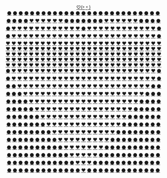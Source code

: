 <p align="center">
  <a href="https://JustNevi.github.io/valentine">♡(˃͈ ˂͈ )</a>
  <br/>
   <a href="https://JustNevi.github.io/valentine">⚫</a>
  <a href="https://JustNevi.github.io/valentine">⚫</a>
  <a href="https://JustNevi.github.io/valentine">⚫</a>
  <a href="https://JustNevi.github.io/valentine">⚫</a>
  <a href="https://JustNevi.github.io/valentine">⚫</a>
  <a href="https://JustNevi.github.io/valentine">⚫</a>
  <a href="https://JustNevi.github.io/valentine">⚫</a>
  <a href="https://JustNevi.github.io/valentine">⚫</a>
  <a href="https://JustNevi.github.io/valentine">⚫</a>
  <a href="https://JustNevi.github.io/valentine">⚫</a>
  <a href="https://JustNevi.github.io/valentine">⚫</a>
  <a href="https://JustNevi.github.io/valentine">⚫</a>
  <a href="https://JustNevi.github.io/valentine">⚫</a>
  <a href="https://JustNevi.github.io/valentine">⚫</a>
  <a href="https://JustNevi.github.io/valentine">⚫</a>
  <a href="https://JustNevi.github.io/valentine">⚫</a>
  <a href="https://JustNevi.github.io/valentine">⚫</a>
  <a href="https://JustNevi.github.io/valentine">⚫</a>
  <a href="https://JustNevi.github.io/valentine">⚫</a>
  <a href="https://JustNevi.github.io/valentine">⚫</a>
  <a href="https://JustNevi.github.io/valentine">⚫</a>
  <a href="https://JustNevi.github.io/valentine">⚫</a>
  <a href="https://JustNevi.github.io/valentine">⚫</a>
  <a href="https://JustNevi.github.io/valentine">⚫</a>
  <a href="https://JustNevi.github.io/valentine">⚫</a>
  <a href="https://JustNevi.github.io/valentine">⚫</a>
  <a href="https://JustNevi.github.io/valentine">⚫</a>
  <br/>
  <a href="https://JustNevi.github.io/valentine">⚫</a>
  <a href="https://JustNevi.github.io/valentine">⚫</a>
  <a href="https://JustNevi.github.io/valentine">⚫</a>
  <a href="https://JustNevi.github.io/valentine">⚫</a>
  <a href="https://JustNevi.github.io/valentine">❤</a>
  <a href="https://JustNevi.github.io/valentine">❤</a>
  <a href="https://JustNevi.github.io/valentine">❤</a>
  <a href="https://JustNevi.github.io/valentine">❤</a>
  <a href="https://JustNevi.github.io/valentine">❤</a>
  <a href="https://JustNevi.github.io/valentine">❤</a>
  <a href="https://JustNevi.github.io/valentine">⚫</a>
  <a href="https://JustNevi.github.io/valentine">⚫</a>
  <a href="https://JustNevi.github.io/valentine">⚫</a>
  <a href="https://JustNevi.github.io/valentine">⚫</a>
  <a href="https://JustNevi.github.io/valentine">⚫</a>
  <a href="https://JustNevi.github.io/valentine">⚫</a>
  <a href="https://JustNevi.github.io/valentine">⚫</a>
  <a href="https://JustNevi.github.io/valentine">❤</a>
  <a href="https://JustNevi.github.io/valentine">❤</a>
  <a href="https://JustNevi.github.io/valentine">❤</a>
  <a href="https://JustNevi.github.io/valentine">❤</a>
  <a href="https://JustNevi.github.io/valentine">❤</a>
  <a href="https://JustNevi.github.io/valentine">❤</a>
  <a href="https://JustNevi.github.io/valentine">⚫</a>
  <a href="https://JustNevi.github.io/valentine">⚫</a>
  <a href="https://JustNevi.github.io/valentine">⚫</a>
  <a href="https://JustNevi.github.io/valentine">⚫</a>
  <br/>
  <a href="https://JustNevi.github.io/valentine">⚫</a>
  <a href="https://JustNevi.github.io/valentine">❤</a>
  <a href="https://JustNevi.github.io/valentine">❤</a>
  <a href="https://JustNevi.github.io/valentine">❤</a>
  <a href="https://JustNevi.github.io/valentine">❤</a>
  <a href="https://JustNevi.github.io/valentine">❤</a>
  <a href="https://JustNevi.github.io/valentine">❤</a>
  <a href="https://JustNevi.github.io/valentine">❤</a>
  <a href="https://JustNevi.github.io/valentine">❤</a>
  <a href="https://JustNevi.github.io/valentine">❤</a>
  <a href="https://JustNevi.github.io/valentine">❤</a>
  <a href="https://JustNevi.github.io/valentine">❤</a>
  <a href="https://JustNevi.github.io/valentine">❤</a>
  <a href="https://JustNevi.github.io/valentine">⚫</a>
  <a href="https://JustNevi.github.io/valentine">❤</a>
  <a href="https://JustNevi.github.io/valentine">❤</a>
  <a href="https://JustNevi.github.io/valentine">❤</a>
  <a href="https://JustNevi.github.io/valentine">❤</a>
  <a href="https://JustNevi.github.io/valentine">❤</a>
  <a href="https://JustNevi.github.io/valentine">❤</a>
  <a href="https://JustNevi.github.io/valentine">❤</a>
  <a href="https://JustNevi.github.io/valentine">❤</a>
  <a href="https://JustNevi.github.io/valentine">❤</a>
  <a href="https://JustNevi.github.io/valentine">❤</a>
  <a href="https://JustNevi.github.io/valentine">❤</a>
  <a href="https://JustNevi.github.io/valentine">❤</a>
  <a href="https://JustNevi.github.io/valentine">⚫</a>
  <br/>
  <a href="https://JustNevi.github.io/valentine">⚫</a>
  <a href="https://JustNevi.github.io/valentine">❤</a>
  <a href="https://JustNevi.github.io/valentine">❤</a>
  <a href="https://JustNevi.github.io/valentine">❤</a>
  <a href="https://JustNevi.github.io/valentine">❤</a>
  <a href="https://JustNevi.github.io/valentine">❤</a>
  <a href="https://JustNevi.github.io/valentine">❤</a>
  <a href="https://JustNevi.github.io/valentine">❤</a>
  <a href="https://JustNevi.github.io/valentine">❤</a>
  <a href="https://JustNevi.github.io/valentine">❤</a>
  <a href="https://JustNevi.github.io/valentine">❤</a>
  <a href="https://JustNevi.github.io/valentine">❤</a>
  <a href="https://JustNevi.github.io/valentine">❤</a>
  <a href="https://JustNevi.github.io/valentine">❤</a>
  <a href="https://JustNevi.github.io/valentine">❤</a>
  <a href="https://JustNevi.github.io/valentine">❤</a>
  <a href="https://JustNevi.github.io/valentine">❤</a>
  <a href="https://JustNevi.github.io/valentine">❤</a>
  <a href="https://JustNevi.github.io/valentine">❤</a>
  <a href="https://JustNevi.github.io/valentine">❤</a>
  <a href="https://JustNevi.github.io/valentine">❤</a>
  <a href="https://JustNevi.github.io/valentine">❤</a>
  <a href="https://JustNevi.github.io/valentine">❤</a>
  <a href="https://JustNevi.github.io/valentine">❤</a>
  <a href="https://JustNevi.github.io/valentine">❤</a>
  <a href="https://JustNevi.github.io/valentine">❤</a>
  <a href="https://JustNevi.github.io/valentine">⚫</a>
  <br/>
  <a href="https://JustNevi.github.io/valentine">❤</a>
  <a href="https://JustNevi.github.io/valentine">❤</a>
  <a href="https://JustNevi.github.io/valentine">❤</a>
  <a href="https://JustNevi.github.io/valentine">❤</a>
  <a href="https://JustNevi.github.io/valentine">❤</a>
  <a href="https://JustNevi.github.io/valentine">❤</a>
  <a href="https://JustNevi.github.io/valentine">❤</a>
  <a href="https://JustNevi.github.io/valentine">❤</a>
  <a href="https://JustNevi.github.io/valentine">❤</a>
  <a href="https://JustNevi.github.io/valentine">❤</a>
  <a href="https://JustNevi.github.io/valentine">❤</a>
  <a href="https://JustNevi.github.io/valentine">❤</a>
  <a href="https://JustNevi.github.io/valentine">❤</a>
  <a href="https://JustNevi.github.io/valentine">❤</a>
  <a href="https://JustNevi.github.io/valentine">❤</a>
  <a href="https://JustNevi.github.io/valentine">❤</a>
  <a href="https://JustNevi.github.io/valentine">❤</a>
  <a href="https://JustNevi.github.io/valentine">❤</a>
  <a href="https://JustNevi.github.io/valentine">❤</a>
  <a href="https://JustNevi.github.io/valentine">❤</a>
  <a href="https://JustNevi.github.io/valentine">❤</a>
  <a href="https://JustNevi.github.io/valentine">❤</a>
  <a href="https://JustNevi.github.io/valentine">❤</a>
  <a href="https://JustNevi.github.io/valentine">❤</a>
  <a href="https://JustNevi.github.io/valentine">❤</a>
  <a href="https://JustNevi.github.io/valentine">❤</a>
  <a href="https://JustNevi.github.io/valentine">❤</a>
  <br/>
  <a href="https://JustNevi.github.io/valentine">❤</a>
  <a href="https://JustNevi.github.io/valentine">❤</a>
  <a href="https://JustNevi.github.io/valentine">❤</a>
  <a href="https://JustNevi.github.io/valentine">❤</a>
  <a href="https://JustNevi.github.io/valentine">❤</a>
  <a href="https://JustNevi.github.io/valentine">❤</a>
  <a href="https://JustNevi.github.io/valentine">❤</a>
  <a href="https://JustNevi.github.io/valentine">❤</a>
  <a href="https://JustNevi.github.io/valentine">❤</a>
  <a href="https://JustNevi.github.io/valentine">❤</a>
  <a href="https://JustNevi.github.io/valentine">❤</a>
  <a href="https://JustNevi.github.io/valentine">❤</a>
  <a href="https://JustNevi.github.io/valentine">❤</a>
  <a href="https://JustNevi.github.io/valentine">❤</a>
  <a href="https://JustNevi.github.io/valentine">❤</a>
  <a href="https://JustNevi.github.io/valentine">❤</a>
  <a href="https://JustNevi.github.io/valentine">❤</a>
  <a href="https://JustNevi.github.io/valentine">❤</a>
  <a href="https://JustNevi.github.io/valentine">❤</a>
  <a href="https://JustNevi.github.io/valentine">❤</a>
  <a href="https://JustNevi.github.io/valentine">❤</a>
  <a href="https://JustNevi.github.io/valentine">❤</a>
  <a href="https://JustNevi.github.io/valentine">❤</a>
  <a href="https://JustNevi.github.io/valentine">❤</a>
  <a href="https://JustNevi.github.io/valentine">❤</a>
  <a href="https://JustNevi.github.io/valentine">❤</a>
  <a href="https://JustNevi.github.io/valentine">❤</a>
  <br/>
  <a href="https://JustNevi.github.io/valentine">❤</a>
  <a href="https://JustNevi.github.io/valentine">❤</a>
  <a href="https://JustNevi.github.io/valentine">❤</a>
  <a href="https://JustNevi.github.io/valentine">❤</a>
  <a href="https://JustNevi.github.io/valentine">❤</a>
  <a href="https://JustNevi.github.io/valentine">❤</a>
  <a href="https://JustNevi.github.io/valentine">❤</a>
  <a href="https://JustNevi.github.io/valentine">❤</a>
  <a href="https://JustNevi.github.io/valentine">❤</a>
  <a href="https://JustNevi.github.io/valentine">❤</a>
  <a href="https://JustNevi.github.io/valentine">❤</a>
  <a href="https://JustNevi.github.io/valentine">❤</a>
  <a href="https://JustNevi.github.io/valentine">❤</a>
  <a href="https://JustNevi.github.io/valentine">❤</a>
  <a href="https://JustNevi.github.io/valentine">❤</a>
  <a href="https://JustNevi.github.io/valentine">❤</a>
  <a href="https://JustNevi.github.io/valentine">❤</a>
  <a href="https://JustNevi.github.io/valentine">❤</a>
  <a href="https://JustNevi.github.io/valentine">❤</a>
  <a href="https://JustNevi.github.io/valentine">❤</a>
  <a href="https://JustNevi.github.io/valentine">❤</a>
  <a href="https://JustNevi.github.io/valentine">❤</a>
  <a href="https://JustNevi.github.io/valentine">❤</a>
  <a href="https://JustNevi.github.io/valentine">❤</a>
  <a href="https://JustNevi.github.io/valentine">❤</a>
  <a href="https://JustNevi.github.io/valentine">❤</a>
  <a href="https://JustNevi.github.io/valentine">❤</a>
  <br/>
  <a href="https://JustNevi.github.io/valentine">❤</a>
  <a href="https://JustNevi.github.io/valentine">❤</a>
  <a href="https://JustNevi.github.io/valentine">❤</a>
  <a href="https://JustNevi.github.io/valentine">❤</a>
  <a href="https://JustNevi.github.io/valentine">❤</a>
  <a href="https://JustNevi.github.io/valentine">❤</a>
  <a href="https://JustNevi.github.io/valentine">❤</a>
  <a href="https://JustNevi.github.io/valentine">❤</a>
  <a href="https://JustNevi.github.io/valentine">❤</a>
  <a href="https://JustNevi.github.io/valentine">❤</a>
  <a href="https://JustNevi.github.io/valentine">❤</a>
  <a href="https://JustNevi.github.io/valentine">❤</a>
  <a href="https://JustNevi.github.io/valentine">❤</a>
  <a href="https://JustNevi.github.io/valentine">❤</a>
  <a href="https://JustNevi.github.io/valentine">❤</a>
  <a href="https://JustNevi.github.io/valentine">❤</a>
  <a href="https://JustNevi.github.io/valentine">❤</a>
  <a href="https://JustNevi.github.io/valentine">❤</a>
  <a href="https://JustNevi.github.io/valentine">❤</a>
  <a href="https://JustNevi.github.io/valentine">❤</a>
  <a href="https://JustNevi.github.io/valentine">❤</a>
  <a href="https://JustNevi.github.io/valentine">❤</a>
  <a href="https://JustNevi.github.io/valentine">❤</a>
  <a href="https://JustNevi.github.io/valentine">❤</a>
  <a href="https://JustNevi.github.io/valentine">❤</a>
  <a href="https://JustNevi.github.io/valentine">❤</a>
  <a href="https://JustNevi.github.io/valentine">❤</a>
  <br/>
  <a href="https://JustNevi.github.io/valentine">❤</a>
  <a href="https://JustNevi.github.io/valentine">❤</a>
  <a href="https://JustNevi.github.io/valentine">❤</a>
  <a href="https://JustNevi.github.io/valentine">❤</a>
  <a href="https://JustNevi.github.io/valentine">❤</a>
  <a href="https://JustNevi.github.io/valentine">❤</a>
  <a href="https://JustNevi.github.io/valentine">❤</a>
  <a href="https://JustNevi.github.io/valentine">❤</a>
  <a href="https://JustNevi.github.io/valentine">❤</a>
  <a href="https://JustNevi.github.io/valentine">❤</a>
  <a href="https://JustNevi.github.io/valentine">❤</a>
  <a href="https://JustNevi.github.io/valentine">❤</a>
  <a href="https://JustNevi.github.io/valentine">❤</a>
  <a href="https://JustNevi.github.io/valentine">❤</a>
  <a href="https://JustNevi.github.io/valentine">❤</a>
  <a href="https://JustNevi.github.io/valentine">❤</a>
  <a href="https://JustNevi.github.io/valentine">❤</a>
  <a href="https://JustNevi.github.io/valentine">❤</a>
  <a href="https://JustNevi.github.io/valentine">❤</a>
  <a href="https://JustNevi.github.io/valentine">❤</a>
  <a href="https://JustNevi.github.io/valentine">❤</a>
  <a href="https://JustNevi.github.io/valentine">❤</a>
  <a href="https://JustNevi.github.io/valentine">❤</a>
  <a href="https://JustNevi.github.io/valentine">❤</a>
  <a href="https://JustNevi.github.io/valentine">❤</a>
  <a href="https://JustNevi.github.io/valentine">❤</a>
  <a href="https://JustNevi.github.io/valentine">❤</a>
  <br/>
  <a href="https://JustNevi.github.io/valentine">⚫</a>
  <a href="https://JustNevi.github.io/valentine">❤</a>
  <a href="https://JustNevi.github.io/valentine">❤</a>
  <a href="https://JustNevi.github.io/valentine">❤</a>
  <a href="https://JustNevi.github.io/valentine">❤</a>
  <a href="https://JustNevi.github.io/valentine">❤</a>
  <a href="https://JustNevi.github.io/valentine">❤</a>
  <a href="https://JustNevi.github.io/valentine">❤</a>
  <a href="https://JustNevi.github.io/valentine">❤</a>
  <a href="https://JustNevi.github.io/valentine">❤</a>
  <a href="https://JustNevi.github.io/valentine">❤</a>
  <a href="https://JustNevi.github.io/valentine">❤</a>
  <a href="https://JustNevi.github.io/valentine">❤</a>
  <a href="https://JustNevi.github.io/valentine">❤</a>
  <a href="https://JustNevi.github.io/valentine">❤</a>
  <a href="https://JustNevi.github.io/valentine">❤</a>
  <a href="https://JustNevi.github.io/valentine">❤</a>
  <a href="https://JustNevi.github.io/valentine">❤</a>
  <a href="https://JustNevi.github.io/valentine">❤</a>
  <a href="https://JustNevi.github.io/valentine">❤</a>
  <a href="https://JustNevi.github.io/valentine">❤</a>
  <a href="https://JustNevi.github.io/valentine">❤</a>
  <a href="https://JustNevi.github.io/valentine">❤</a>
  <a href="https://JustNevi.github.io/valentine">❤</a>
  <a href="https://JustNevi.github.io/valentine">❤</a>
  <a href="https://JustNevi.github.io/valentine">❤</a>
  <a href="https://JustNevi.github.io/valentine">⚫</a>
  <br/>
  <a href="https://JustNevi.github.io/valentine">⚫</a>
  <a href="https://JustNevi.github.io/valentine">❤</a>
  <a href="https://JustNevi.github.io/valentine">❤</a>
  <a href="https://JustNevi.github.io/valentine">❤</a>
  <a href="https://JustNevi.github.io/valentine">❤</a>
  <a href="https://JustNevi.github.io/valentine">❤</a>
  <a href="https://JustNevi.github.io/valentine">❤</a>
  <a href="https://JustNevi.github.io/valentine">❤</a>
  <a href="https://JustNevi.github.io/valentine">❤</a>
  <a href="https://JustNevi.github.io/valentine">❤</a>
  <a href="https://JustNevi.github.io/valentine">❤</a>
  <a href="https://JustNevi.github.io/valentine">❤</a>
  <a href="https://JustNevi.github.io/valentine">❤</a>
  <a href="https://JustNevi.github.io/valentine">❤</a>
  <a href="https://JustNevi.github.io/valentine">❤</a>
  <a href="https://JustNevi.github.io/valentine">❤</a>
  <a href="https://JustNevi.github.io/valentine">❤</a>
  <a href="https://JustNevi.github.io/valentine">❤</a>
  <a href="https://JustNevi.github.io/valentine">❤</a>
  <a href="https://JustNevi.github.io/valentine">❤</a>
  <a href="https://JustNevi.github.io/valentine">❤</a>
  <a href="https://JustNevi.github.io/valentine">❤</a>
  <a href="https://JustNevi.github.io/valentine">❤</a>
  <a href="https://JustNevi.github.io/valentine">❤</a>
  <a href="https://JustNevi.github.io/valentine">❤</a>
  <a href="https://JustNevi.github.io/valentine">❤</a>
  <a href="https://JustNevi.github.io/valentine">⚫</a>
  <br/>
  <a href="https://JustNevi.github.io/valentine">⚫</a>
  <a href="https://JustNevi.github.io/valentine">⚫</a>
  <a href="https://JustNevi.github.io/valentine">❤</a>
  <a href="https://JustNevi.github.io/valentine">❤</a>
  <a href="https://JustNevi.github.io/valentine">❤</a>
  <a href="https://JustNevi.github.io/valentine">❤</a>
  <a href="https://JustNevi.github.io/valentine">❤</a>
  <a href="https://JustNevi.github.io/valentine">❤</a>
  <a href="https://JustNevi.github.io/valentine">❤</a>
  <a href="https://JustNevi.github.io/valentine">❤</a>
  <a href="https://JustNevi.github.io/valentine">❤</a>
  <a href="https://JustNevi.github.io/valentine">❤</a>
  <a href="https://JustNevi.github.io/valentine">❤</a>
  <a href="https://JustNevi.github.io/valentine">❤</a>
  <a href="https://JustNevi.github.io/valentine">❤</a>
  <a href="https://JustNevi.github.io/valentine">❤</a>
  <a href="https://JustNevi.github.io/valentine">❤</a>
  <a href="https://JustNevi.github.io/valentine">❤</a>
  <a href="https://JustNevi.github.io/valentine">❤</a>
  <a href="https://JustNevi.github.io/valentine">❤</a>
  <a href="https://JustNevi.github.io/valentine">❤</a>
  <a href="https://JustNevi.github.io/valentine">❤</a>
  <a href="https://JustNevi.github.io/valentine">❤</a>
  <a href="https://JustNevi.github.io/valentine">❤</a>
  <a href="https://JustNevi.github.io/valentine">❤</a>
  <a href="https://JustNevi.github.io/valentine">⚫</a>
  <a href="https://JustNevi.github.io/valentine">⚫</a>
  <br/>
  <a href="https://JustNevi.github.io/valentine">⚫</a>
  <a href="https://JustNevi.github.io/valentine">⚫</a>
  <a href="https://JustNevi.github.io/valentine">⚫</a>
  <a href="https://JustNevi.github.io/valentine">❤</a>
  <a href="https://JustNevi.github.io/valentine">❤</a>
  <a href="https://JustNevi.github.io/valentine">❤</a>
  <a href="https://JustNevi.github.io/valentine">❤</a>
  <a href="https://JustNevi.github.io/valentine">❤</a>
  <a href="https://JustNevi.github.io/valentine">❤</a>
  <a href="https://JustNevi.github.io/valentine">❤</a>
  <a href="https://JustNevi.github.io/valentine">❤</a>
  <a href="https://JustNevi.github.io/valentine">❤</a>
  <a href="https://JustNevi.github.io/valentine">❤</a>
  <a href="https://JustNevi.github.io/valentine">❤</a>
  <a href="https://JustNevi.github.io/valentine">❤</a>
  <a href="https://JustNevi.github.io/valentine">❤</a>
  <a href="https://JustNevi.github.io/valentine">❤</a>
  <a href="https://JustNevi.github.io/valentine">❤</a>
  <a href="https://JustNevi.github.io/valentine">❤</a>
  <a href="https://JustNevi.github.io/valentine">❤</a>
  <a href="https://JustNevi.github.io/valentine">❤</a>
  <a href="https://JustNevi.github.io/valentine">❤</a>
  <a href="https://JustNevi.github.io/valentine">❤</a>
  <a href="https://JustNevi.github.io/valentine">❤</a>
  <a href="https://JustNevi.github.io/valentine">⚫</a>
  <a href="https://JustNevi.github.io/valentine">⚫</a>
  <a href="https://JustNevi.github.io/valentine">⚫</a>
  <br/>
  <a href="https://JustNevi.github.io/valentine">⚫</a>
  <a href="https://JustNevi.github.io/valentine">⚫</a>
  <a href="https://JustNevi.github.io/valentine">⚫</a>
  <a href="https://JustNevi.github.io/valentine">⚫</a>
  <a href="https://JustNevi.github.io/valentine">❤</a>
  <a href="https://JustNevi.github.io/valentine">❤</a>
  <a href="https://JustNevi.github.io/valentine">❤</a>
  <a href="https://JustNevi.github.io/valentine">❤</a>
  <a href="https://JustNevi.github.io/valentine">❤</a>
  <a href="https://JustNevi.github.io/valentine">❤</a>
  <a href="https://JustNevi.github.io/valentine">❤</a>
  <a href="https://JustNevi.github.io/valentine">❤</a>
  <a href="https://JustNevi.github.io/valentine">❤</a>
  <a href="https://JustNevi.github.io/valentine">❤</a>
  <a href="https://JustNevi.github.io/valentine">❤</a>
  <a href="https://JustNevi.github.io/valentine">❤</a>
  <a href="https://JustNevi.github.io/valentine">❤</a>
  <a href="https://JustNevi.github.io/valentine">❤</a>
  <a href="https://JustNevi.github.io/valentine">❤</a>
  <a href="https://JustNevi.github.io/valentine">❤</a>
  <a href="https://JustNevi.github.io/valentine">❤</a>
  <a href="https://JustNevi.github.io/valentine">❤</a>
  <a href="https://JustNevi.github.io/valentine">❤</a>
  <a href="https://JustNevi.github.io/valentine">⚫</a>
  <a href="https://JustNevi.github.io/valentine">⚫</a>
  <a href="https://JustNevi.github.io/valentine">⚫</a>
  <a href="https://JustNevi.github.io/valentine">⚫</a>
  <br/>
  <a href="https://JustNevi.github.io/valentine">⚫</a>
  <a href="https://JustNevi.github.io/valentine">⚫</a>
  <a href="https://JustNevi.github.io/valentine">⚫</a>
  <a href="https://JustNevi.github.io/valentine">⚫</a>
  <a href="https://JustNevi.github.io/valentine">⚫</a>
  <a href="https://JustNevi.github.io/valentine">❤</a>
  <a href="https://JustNevi.github.io/valentine">❤</a>
  <a href="https://JustNevi.github.io/valentine">❤</a>
  <a href="https://JustNevi.github.io/valentine">❤</a>
  <a href="https://JustNevi.github.io/valentine">❤</a>
  <a href="https://JustNevi.github.io/valentine">❤</a>
  <a href="https://JustNevi.github.io/valentine">❤</a>
  <a href="https://JustNevi.github.io/valentine">❤</a>
  <a href="https://JustNevi.github.io/valentine">❤</a>
  <a href="https://JustNevi.github.io/valentine">❤</a>
  <a href="https://JustNevi.github.io/valentine">❤</a>
  <a href="https://JustNevi.github.io/valentine">❤</a>
  <a href="https://JustNevi.github.io/valentine">❤</a>
  <a href="https://JustNevi.github.io/valentine">❤</a>
  <a href="https://JustNevi.github.io/valentine">❤</a>
  <a href="https://JustNevi.github.io/valentine">❤</a>
  <a href="https://JustNevi.github.io/valentine">❤</a>
  <a href="https://JustNevi.github.io/valentine">⚫</a>
  <a href="https://JustNevi.github.io/valentine">⚫</a>
  <a href="https://JustNevi.github.io/valentine">⚫</a>
  <a href="https://JustNevi.github.io/valentine">⚫</a>
  <a href="https://JustNevi.github.io/valentine">⚫</a>
  <br/>
 <a href="https://JustNevi.github.io/valentine">⚫</a>
  <a href="https://JustNevi.github.io/valentine">⚫</a>
  <a href="https://JustNevi.github.io/valentine">⚫</a>
  <a href="https://JustNevi.github.io/valentine">⚫</a>
  <a href="https://JustNevi.github.io/valentine">⚫</a>
  <a href="https://JustNevi.github.io/valentine">⚫</a>
  <a href="https://JustNevi.github.io/valentine">❤</a>
  <a href="https://JustNevi.github.io/valentine">❤</a>
  <a href="https://JustNevi.github.io/valentine">❤</a>
  <a href="https://JustNevi.github.io/valentine">❤</a>
  <a href="https://JustNevi.github.io/valentine">❤</a>
  <a href="https://JustNevi.github.io/valentine">❤</a>
  <a href="https://JustNevi.github.io/valentine">❤</a>
  <a href="https://JustNevi.github.io/valentine">❤</a>
  <a href="https://JustNevi.github.io/valentine">❤</a>
  <a href="https://JustNevi.github.io/valentine">❤</a>
  <a href="https://JustNevi.github.io/valentine">❤</a>
  <a href="https://JustNevi.github.io/valentine">❤</a>
  <a href="https://JustNevi.github.io/valentine">❤</a>
  <a href="https://JustNevi.github.io/valentine">❤</a>
  <a href="https://JustNevi.github.io/valentine">❤</a>
  <a href="https://JustNevi.github.io/valentine">⚫</a>
  <a href="https://JustNevi.github.io/valentine">⚫</a>
  <a href="https://JustNevi.github.io/valentine">⚫</a>
  <a href="https://JustNevi.github.io/valentine">⚫</a>
  <a href="https://JustNevi.github.io/valentine">⚫</a>
  <a href="https://JustNevi.github.io/valentine">⚫</a>
  <br/>
   <a href="https://JustNevi.github.io/valentine">⚫</a>
  <a href="https://JustNevi.github.io/valentine">⚫</a>
  <a href="https://JustNevi.github.io/valentine">⚫</a>
  <a href="https://JustNevi.github.io/valentine">⚫</a>
  <a href="https://JustNevi.github.io/valentine">⚫</a>
  <a href="https://JustNevi.github.io/valentine">⚫</a>
  <a href="https://JustNevi.github.io/valentine">⚫</a>
  <a href="https://JustNevi.github.io/valentine">❤</a>
  <a href="https://JustNevi.github.io/valentine">❤</a>
  <a href="https://JustNevi.github.io/valentine">❤</a>
  <a href="https://JustNevi.github.io/valentine">❤</a>
  <a href="https://JustNevi.github.io/valentine">❤</a>
  <a href="https://JustNevi.github.io/valentine">❤</a>
  <a href="https://JustNevi.github.io/valentine">❤</a>
  <a href="https://JustNevi.github.io/valentine">❤</a>
  <a href="https://JustNevi.github.io/valentine">❤</a>
  <a href="https://JustNevi.github.io/valentine">❤</a>
  <a href="https://JustNevi.github.io/valentine">❤</a>
  <a href="https://JustNevi.github.io/valentine">❤</a>
  <a href="https://JustNevi.github.io/valentine">❤</a>
  <a href="https://JustNevi.github.io/valentine">⚫</a>
  <a href="https://JustNevi.github.io/valentine">⚫</a>
  <a href="https://JustNevi.github.io/valentine">⚫</a>
  <a href="https://JustNevi.github.io/valentine">⚫</a>
  <a href="https://JustNevi.github.io/valentine">⚫</a>
  <a href="https://JustNevi.github.io/valentine">⚫</a>
  <a href="https://JustNevi.github.io/valentine">⚫</a>
  <br/>
  <a href="https://JustNevi.github.io/valentine">⚫</a>
  <a href="https://JustNevi.github.io/valentine">⚫</a>
  <a href="https://JustNevi.github.io/valentine">⚫</a>
  <a href="https://JustNevi.github.io/valentine">⚫</a>
  <a href="https://JustNevi.github.io/valentine">⚫</a>
  <a href="https://JustNevi.github.io/valentine">⚫</a>
  <a href="https://JustNevi.github.io/valentine">⚫</a>
  <a href="https://JustNevi.github.io/valentine">⚫</a>
  <a href="https://JustNevi.github.io/valentine">❤</a>
  <a href="https://JustNevi.github.io/valentine">❤</a>
  <a href="https://JustNevi.github.io/valentine">❤</a>
  <a href="https://JustNevi.github.io/valentine">❤</a>
  <a href="https://JustNevi.github.io/valentine">❤</a>
  <a href="https://JustNevi.github.io/valentine">❤</a>
  <a href="https://JustNevi.github.io/valentine">❤</a>
  <a href="https://JustNevi.github.io/valentine">❤</a>
  <a href="https://JustNevi.github.io/valentine">❤</a>
  <a href="https://JustNevi.github.io/valentine">❤</a>
  <a href="https://JustNevi.github.io/valentine">❤</a>
  <a href="https://JustNevi.github.io/valentine">⚫</a>
  <a href="https://JustNevi.github.io/valentine">⚫</a>
  <a href="https://JustNevi.github.io/valentine">⚫</a>
  <a href="https://JustNevi.github.io/valentine">⚫</a>
  <a href="https://JustNevi.github.io/valentine">⚫</a>
  <a href="https://JustNevi.github.io/valentine">⚫</a>
  <a href="https://JustNevi.github.io/valentine">⚫</a>
  <a href="https://JustNevi.github.io/valentine">⚫</a>
  <br/>
  <a href="https://JustNevi.github.io/valentine">⚫</a>
  <a href="https://JustNevi.github.io/valentine">⚫</a>
  <a href="https://JustNevi.github.io/valentine">⚫</a>
  <a href="https://JustNevi.github.io/valentine">⚫</a>
  <a href="https://JustNevi.github.io/valentine">⚫</a>
  <a href="https://JustNevi.github.io/valentine">⚫</a>
  <a href="https://JustNevi.github.io/valentine">⚫</a>
  <a href="https://JustNevi.github.io/valentine">⚫</a>
  <a href="https://JustNevi.github.io/valentine">⚫</a>
  <a href="https://JustNevi.github.io/valentine">❤</a>
  <a href="https://JustNevi.github.io/valentine">❤</a>
  <a href="https://JustNevi.github.io/valentine">❤</a>
  <a href="https://JustNevi.github.io/valentine">❤</a>
  <a href="https://JustNevi.github.io/valentine">❤</a>
  <a href="https://JustNevi.github.io/valentine">❤</a>
  <a href="https://JustNevi.github.io/valentine">❤</a>
  <a href="https://JustNevi.github.io/valentine">❤</a>
  <a href="https://JustNevi.github.io/valentine">❤</a>
  <a href="https://JustNevi.github.io/valentine">⚫</a>
  <a href="https://JustNevi.github.io/valentine">⚫</a>
  <a href="https://JustNevi.github.io/valentine">⚫</a>
  <a href="https://JustNevi.github.io/valentine">⚫</a>
  <a href="https://JustNevi.github.io/valentine">⚫</a>
  <a href="https://JustNevi.github.io/valentine">⚫</a>
  <a href="https://JustNevi.github.io/valentine">⚫</a>
  <a href="https://JustNevi.github.io/valentine">⚫</a>
  <a href="https://JustNevi.github.io/valentine">⚫</a>
  <br/>
  <a href="https://JustNevi.github.io/valentine">⚫</a>
  <a href="https://JustNevi.github.io/valentine">⚫</a>
  <a href="https://JustNevi.github.io/valentine">⚫</a>
  <a href="https://JustNevi.github.io/valentine">⚫</a>
  <a href="https://JustNevi.github.io/valentine">⚫</a>
  <a href="https://JustNevi.github.io/valentine">⚫</a>
  <a href="https://JustNevi.github.io/valentine">⚫</a>
  <a href="https://JustNevi.github.io/valentine">⚫</a>
  <a href="https://JustNevi.github.io/valentine">⚫</a>
  <a href="https://JustNevi.github.io/valentine">⚫</a>
  <a href="https://JustNevi.github.io/valentine">❤</a>
  <a href="https://JustNevi.github.io/valentine">❤</a>
  <a href="https://JustNevi.github.io/valentine">❤</a>
  <a href="https://JustNevi.github.io/valentine">❤</a>
  <a href="https://JustNevi.github.io/valentine">❤</a>
  <a href="https://JustNevi.github.io/valentine">❤</a>
  <a href="https://JustNevi.github.io/valentine">❤</a>
  <a href="https://JustNevi.github.io/valentine">⚫</a>
  <a href="https://JustNevi.github.io/valentine">⚫</a>
  <a href="https://JustNevi.github.io/valentine">⚫</a>
  <a href="https://JustNevi.github.io/valentine">⚫</a>
  <a href="https://JustNevi.github.io/valentine">⚫</a>
  <a href="https://JustNevi.github.io/valentine">⚫</a>
  <a href="https://JustNevi.github.io/valentine">⚫</a>
  <a href="https://JustNevi.github.io/valentine">⚫</a>
  <a href="https://JustNevi.github.io/valentine">⚫</a>
  <a href="https://JustNevi.github.io/valentine">⚫</a>
  <br/>
  <a href="https://JustNevi.github.io/valentine">⚫</a>
  <a href="https://JustNevi.github.io/valentine">⚫</a>
  <a href="https://JustNevi.github.io/valentine">⚫</a>
  <a href="https://JustNevi.github.io/valentine">⚫</a>
  <a href="https://JustNevi.github.io/valentine">⚫</a>
  <a href="https://JustNevi.github.io/valentine">⚫</a>
  <a href="https://JustNevi.github.io/valentine">⚫</a>
  <a href="https://JustNevi.github.io/valentine">⚫</a>
  <a href="https://JustNevi.github.io/valentine">⚫</a>
  <a href="https://JustNevi.github.io/valentine">⚫</a>
  <a href="https://JustNevi.github.io/valentine">⚫</a>
  <a href="https://JustNevi.github.io/valentine">❤</a>
  <a href="https://JustNevi.github.io/valentine">❤</a>
  <a href="https://JustNevi.github.io/valentine">❤</a>
  <a href="https://JustNevi.github.io/valentine">❤</a>
  <a href="https://JustNevi.github.io/valentine">❤</a>
  <a href="https://JustNevi.github.io/valentine">⚫</a>
  <a href="https://JustNevi.github.io/valentine">⚫</a>
  <a href="https://JustNevi.github.io/valentine">⚫</a>
  <a href="https://JustNevi.github.io/valentine">⚫</a>
  <a href="https://JustNevi.github.io/valentine">⚫</a>
  <a href="https://JustNevi.github.io/valentine">⚫</a>
  <a href="https://JustNevi.github.io/valentine">⚫</a>
  <a href="https://JustNevi.github.io/valentine">⚫</a>
  <a href="https://JustNevi.github.io/valentine">⚫</a>
  <a href="https://JustNevi.github.io/valentine">⚫</a>
  <a href="https://JustNevi.github.io/valentine">⚫</a>
  <br/>
  <a href="https://JustNevi.github.io/valentine">⚫</a>
  <a href="https://JustNevi.github.io/valentine">⚫</a>
  <a href="https://JustNevi.github.io/valentine">⚫</a>
  <a href="https://JustNevi.github.io/valentine">⚫</a>
  <a href="https://JustNevi.github.io/valentine">⚫</a>
  <a href="https://JustNevi.github.io/valentine">⚫</a>
  <a href="https://JustNevi.github.io/valentine">⚫</a>
  <a href="https://JustNevi.github.io/valentine">⚫</a>
  <a href="https://JustNevi.github.io/valentine">⚫</a>
  <a href="https://JustNevi.github.io/valentine">⚫</a>
  <a href="https://JustNevi.github.io/valentine">⚫</a>
  <a href="https://JustNevi.github.io/valentine">⚫</a>
  <a href="https://JustNevi.github.io/valentine">❤</a>
  <a href="https://JustNevi.github.io/valentine">❤</a>
  <a href="https://JustNevi.github.io/valentine">❤</a>
  <a href="https://JustNevi.github.io/valentine">⚫</a>
  <a href="https://JustNevi.github.io/valentine">⚫</a>
  <a href="https://JustNevi.github.io/valentine">⚫</a>
  <a href="https://JustNevi.github.io/valentine">⚫</a>
  <a href="https://JustNevi.github.io/valentine">⚫</a>
  <a href="https://JustNevi.github.io/valentine">⚫</a>
  <a href="https://JustNevi.github.io/valentine">⚫</a>
  <a href="https://JustNevi.github.io/valentine">⚫</a>
  <a href="https://JustNevi.github.io/valentine">⚫</a>
  <a href="https://JustNevi.github.io/valentine">⚫</a>
  <a href="https://JustNevi.github.io/valentine">⚫</a>
  <a href="https://JustNevi.github.io/valentine">⚫</a>
  <br/>
  <a href="https://JustNevi.github.io/valentine">⚫</a>
  <a href="https://JustNevi.github.io/valentine">⚫</a>
  <a href="https://JustNevi.github.io/valentine">⚫</a>
  <a href="https://JustNevi.github.io/valentine">⚫</a>
  <a href="https://JustNevi.github.io/valentine">⚫</a>
  <a href="https://JustNevi.github.io/valentine">⚫</a>
  <a href="https://JustNevi.github.io/valentine">⚫</a>
  <a href="https://JustNevi.github.io/valentine">⚫</a>
  <a href="https://JustNevi.github.io/valentine">⚫</a>
  <a href="https://JustNevi.github.io/valentine">⚫</a>
  <a href="https://JustNevi.github.io/valentine">⚫</a>
  <a href="https://JustNevi.github.io/valentine">⚫</a>
  <a href="https://JustNevi.github.io/valentine">⚫</a>
  <a href="https://JustNevi.github.io/valentine">❤</a>
  <a href="https://JustNevi.github.io/valentine">⚫</a>
  <a href="https://JustNevi.github.io/valentine">⚫</a>
  <a href="https://JustNevi.github.io/valentine">⚫</a>
  <a href="https://JustNevi.github.io/valentine">⚫</a>
  <a href="https://JustNevi.github.io/valentine">⚫</a>
  <a href="https://JustNevi.github.io/valentine">⚫</a>
  <a href="https://JustNevi.github.io/valentine">⚫</a>
  <a href="https://JustNevi.github.io/valentine">⚫</a>
  <a href="https://JustNevi.github.io/valentine">⚫</a>
  <a href="https://JustNevi.github.io/valentine">⚫</a>
  <a href="https://JustNevi.github.io/valentine">⚫</a>
  <a href="https://JustNevi.github.io/valentine">⚫</a>
  <a href="https://JustNevi.github.io/valentine">⚫</a>
</p>
